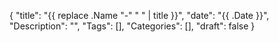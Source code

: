 {
	"title": "{{ replace .Name "-" " " | title }}",
	"date": "{{ .Date }}",
	"Description": "",
	"Tags": [],
	"Categories": [],
	"draft": false
}

